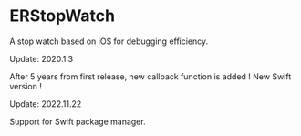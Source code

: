 ERStopWatch
===========

A stop watch based on iOS for debugging efficiency. 

Update: 2020.1.3

After 5 years from first release, new callback function is added !
New Swift version !

Update: 2022.11.22

Support for Swift package manager.
